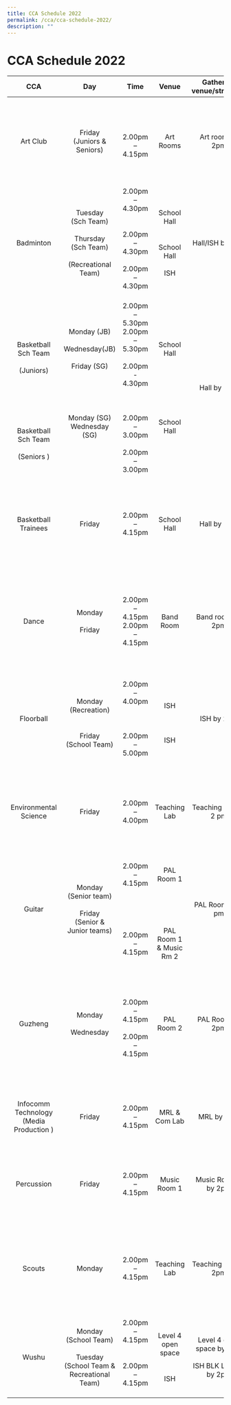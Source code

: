 ```yaml
---
title: CCA Schedule 2022
permalink: /cca/cca-schedule-2022/
description: ""
---
```

# CCA Schedule 2022

|                                                    CCA                                                   |                                                                    Day                                                                    |                                                         Time                                                        |                                Venue                                |                Gathering venue/structure                |                                                                                                                  Teachers                                                                                                                  |
|:--------------------------------------------------------------------------------------------------------:|:-----------------------------------------------------------------------------------------------------------------------------------------:|:-------------------------------------------------------------------------------------------------------------------:|:-------------------------------------------------------------------:|:-------------------------------------------------------:|------------------------------------------------------------------------------------------------------------------------------------------------------------------------------------------------------------------------------------------|
|                                                 Art Club                                                 |                                                       Friday<br>(Juniors & Seniors)                                                       |                                                 <br>2.00pm – 4.15pm                                                 |                              Art Rooms                              |                     Art room by 2pm                     |                                                    <br>\*Ms Poon Sook Fong Carolyn<br>Mdm Julia Binte Mohamed Rahim<br>Ms Nuraini Binte Hamzah<br>Ms Wang Shuhui<br>Mr Zachary Ng Eu Goi                                                    |
|                                                 Badminton                                                |                               Tuesday<br>(Sch Team)<br><br>Thursday<br>(Sch Team)<br><br>(Recreational Team)                              |                      2.00pm – 4.30pm<br><br><br>2.00pm – 4.30pm<br><br>2.00pm – 4.30pm<br><br>                      |            School Hall<br><br><br>School Hall<br><br> ISH           |                     Hall/ISH by 2pm                     | \*Ms Wong Yu Xiang<br>Mr Goh Tong Wee<br><br>Mrs Kelly Thong<br><br>Mdm Liu Hsiang - Chun<br>Mdm Choo Sok Ee Eunice<br>Mr Jason Yew Shi Chang<br>                                                                                           |
| <br><br><br>Basketball Sch Team <br><br> (Juniors)<br><br><br><br><br><br><br>Basketball Sch Team <br><br>(Seniors ) | <br><br><br>Monday (JB) <br><br>Wednesday(JB)<br><br>Friday (SG)<br><br><br><br><br><br>Monday (SG)<br>Wednesday (SG)<br><br><br><br><br> | 2.00pm – 5.30pm<br>2.00pm – 5.30pm<br><br>2.00pm - 4.30pm<br><br><br><br>2.00pm – 3.00pm<br><br>2.00pm – 3.00pm<br> |        School Hall<br><br><br><br><br><br><br><br>School Hall       |                       Hall by 2pm                       | \*Mr Low Dong Neng Jim(Snr)Mr Jegendren S/O TanapalMdm Hajjah MarlinaMdm Lim Siew Fang<br>Mdm Low Pheck Shwan<br>Mr Rakesh Kishin Aswani<br>Mr Fariz Husna Bin Sajani<br>Mdm Somasundaram Vijaya Rani<br>Ms Nurul Fadhillah Bte Mohd Taufik |
|                                            Basketball Trainees                                           |                                                                   Friday                                                                  |                                                    2.00pm –4.15pm                                                   |                             School Hall                             |                        Hall by 2pm                      | \*Ms Fardyana Binte Abdul Aziz<br>Mdm Azri - Nurul Hayati Bte Abd RahmanMr Aznahar Bin Baharudin<br>Mrs Raja - Selvi D/O Ramasamy<br>Ms Lim Huey Ting Joanna                                                                                |
|                                                   Dance                                                  |                                                           Monday<br><br>Friday                                                            |                                          2.00pm – 4.15pm<br>2.00pm – 4.15pm                                         |                              Band Room                              |                     Band room by 2pm                    | \*Mrs Heng – Cheong Soke Hwa<br>Ms Alexandra Kisten TobiasMrs Amanda GalistanMdm Nadhira Parveen<br>Mdm Tan Lei Feng<br>                                                                                                                    |
|                                                 Floorball                                                |                                     <br>Monday<br>(Recreation)<br><br><br>Friday<br>(School Team)<br>                                     | 2.00pm – 4.00pm<br><br><br><br>2.00pm –5.00pm                                                                       |                    <br>ISH<br><br><br><br>ISH<br>                   |                        ISH by 2pm                       | \*Mrs Kee – Tan Siok Kheng GraceMdm Liza Binti IsmailMdm Nur Fithriah AnasMs Oh Haw LingMdm Chew Bee See Betsy<br>Mr Chen Bao Lai<br>Mdm Loh Swee Leng                                                                                      |
|                                           Environmental Science                                          |                                                                   Friday                                                                  |                                                   2.00pm – 4.00pm                                                   |                             Teaching Lab                            |                   Teaching Lab by 2 pm                  | \*Mdm A R ShanthiMs Danamalar Kanagasabai<br>Mdm Tan Lee Cheng AudreyMdm Teo Ying Zhi<br>Ms Jeyananthini D/O Jeyapal                                                                                                                        |
|                                                  Guitar                                                  |                                      Monday<br>(Senior team)<br><br>Friday<br>(Senior & Junior teams)                                     |                                 2.00pm –4.15pm<br><br><br><br><br><br>2.00pm –4.15pm                                | <br>PAL Room 1<br><br><br><br><br><br> PAL Room 1 & Music Rm 2<br>  |                     PAL Room by 2 pm                    | \*Mdm Toh Lee SeeMr Tong Hock Chuan<br>Ms Vimala Devi d/o Kanaran<br>Mdm Ong Puay Hoon<br>Ms Seng Huixian,Cheryl                                                                                                                            |
|                                                  Guzheng                                                 |                                                       Monday<br> <br> Wednesday<br>                                                       |                                <br><br>2.00pm – 4.15pm<br><br>2.00pm – 4.15pm<br><br>                               |                              PAL Room 2                             |                     PAL Room by 2pm                     | \*Mdm Ong Li Ting<br>Mdm Geraldine Chua Shan Shan<br>Ms Neo Sian YinMrs Gupta – Aradha<br>Aggarawal<br>Mrs Pannir Chelvam<br>Mdm Liew Siew Hui EileenMs Lim Xi Min, Shermin                                                                 |
|                                  Infocomm Technology (Media Production )                                 |                                                                   Friday                                                                  |                                                   2.00pm – 4.15pm                                                   |                            MRL & Com Lab                            |                        MRL by 2pm                       | \*Mdm Siti Erliasari Binte HaroonMs Ang Min XinMr Ansar MohamedMs Tiong Wei Wen,Nerissa                                                                                                                                                     |
|                                                Percussion                                                |                                                                   Friday                                                                  |                                                   2.00pm – 4.15pm                                                   |                             Music Room 1                            |                   Music Room 1 by 2pm                   | \*Mdm Noorhafidah Binte MohammadMdm Noor A’shikin Bte OsmanMs Maninder Kaur<br>Mr Goh Si Qian                                                                                                                                               |
|                                                  Scouts                                                  |                                                                   Monday                                                                  |                                                   2.00pm – 4.15pm                                                   |                             Teaching Lab                            |                   Teaching Lab by 2pm                   | \*Mdm Khalidah Goh d/o Shafie GohMs Neo Yihui<br>Ms Seah Hui ShanMdm Teo Ching Wee<br>Mr Iskandar Alamin Bin Salleh<br><br>                                                                                                                 |
|                                                   Wushu                                                  |                                  Monday<br>(School Team)<br><br>Tuesday<br>(School Team & Recreational Team)                                  |                                  2.00pm – 4.15pm<br><br><br>2.00pm – 4.15pm<br><br>                                 |                Level 4 open space<br><br><br>ISH<br>                | Level 4 open space by 2pm<br><br>ISH BLK Level 1 by 2pm | \*Ms Cherie Ang Hui ErMr Chua Lee GuanMs Ting Wan Sin<br>Ms V Sualaja<br>Mdm Zhong Xiuyuan Diana                                                                                                                                            |
